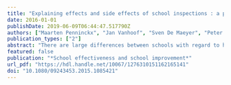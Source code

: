```yaml
---
title: "Explaining effects and side effects of school inspections : a path analysis"
date: 2016-01-01
publishDate: 2019-06-09T06:44:47.517790Z
authors: ["Maarten Penninckx", "Jan Vanhoof", "Sven De Maeyer", "Peter Van Petegem"]
publication_types: ["2"]
abstract: "There are large differences between schools with regard to how they are affected by a school inspection. This study provides quantitative evidence about the extent to which perceived effects and side effects of an inspection are related to the inspections judgement on the school, to features of the inspection, and to school features. This study draws on quantitative data collected from 2,202 teachers in Flemish primary and secondary schools that had recently been inspected. Using path analysis, it investigates the existence and strength of relationships between the perceived effects and side effects of inspection, on the one hand, and the perceived inspection quality, the perceived schools policy-making capacities, and the inspection judgement, on the other hand. The analysis reveals that most effects and several side effects are predominantly explained by the perceived inspection quality. Emotional side effects during inspection are best predicted by the schools policy-making capacities."
featured: false
publication: "*School effectiveness and school improvement*"
url_pdf: "https://hdl.handle.net/10067/1276310151162165141"
doi: "10.1080/09243453.2015.1085421"
---
```


